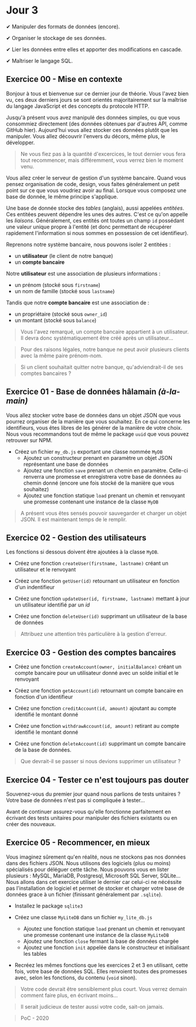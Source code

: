 # Jour 3

✔ Manipuler des formats de données (encore).

✔ Organiser le stockage de ses données.

✔ Lier les données entre elles et apporter des modifications en cascade.

✔ Maîtriser le langage SQL.

## Exercice 00 - Mise en contexte

Bonjour à tous et bienvenue sur ce dernier jour de théorie. Vous l'avez bien vu,
ces deux derniers jours se sont orientés majoritairement sur la maîtrise du langage
JavaScript et des concepts du protocole HTTP.

Jusqu'à présent vous avez manipulé des données simples, ou que vous consommiez
directement (des données obtenues par d'autres API, comme GitHub hier). Aujourd'hui
vous allez stocker ces données plutôt que les manipuler. Vous allez découvrir
l'envers du décors, même plus, le développer.

> Ne vous fiez pas à la quantité d'excercices, le tout dernier vous fera tout
recommencer, mais différemment, vous verrez bien le moment venu.

Vous allez créer le serveur de gestion d'un système bancaire. Quand vous pensez
organisation de code, design, vous faites généralement un petit point sur ce que
vous voudriez avoir au final. Lorsque vous composez une base de donnée, le même
principe s'applique.

Une base de donnée stocke des _tables_ (anglais), aussi appelées _entitées_. Ces
entitées peuvent dépendre les unes des autres. C'est ce qu'on appelle les
_liaisons_. Généralement, ces entités ont toutes un champ `id` possédant une
valeur unique propre à l'entité (et donc permettant de récupérer rapidement
l'information si nous sommes en possession de cet identifieur).

Reprenons notre système bancaire, nous pouvons isoler 2 entitées :
- un **utilisateur** (le client de notre banque)
- un **compte bancaire**

Notre **utilisateur** est une association de plusieurs informations :
- un prénom (stocké sous `firstname`)
- un nom de famille (stocké sous `lastname`)

Tandis que notre **compte bancaire** est une association de :
- un propriétaire (stocké sous `owner_id`)
- un montant (stocké sous `balance`)

> Vous l'avez remarqué, un compte bancaire appartient à un utilisateur. Il devra
donc systématiquement être créé après un utilisateur...

> Pour des raisons légales, notre banque ne peut avoir plusieurs clients avec
la même paire prénom-nom.

> Si un client souhaitait quitter notre banque, qu'adviendrait-il de ses comptes
bancaires ?

## Exercice 01 - Base de données hâlamain _(à-la-main)_

Vous allez stocker votre base de données dans un objet JSON que vous pourrez
organiser de la manière que vous souhaitez. En ce qui concerne les identifieurs,
vous êtes libres de les générer de la manière de votre choix. Nous vous
recommandons tout de même le package `uuid` que vous pouvez retrouver sur NPM.

- Créez un fichier `my_db.js` exportant une classe nommée `MyDB`
  - Ajoutez un constructeur prenant en paramètre un objet JSON représentant
    une base de données
  - Ajoutez une fonction `save` prenant un chemin en paramètre. Celle-ci
    renverra une promesse et enregistrera votre base de données au chemin
    donné (encore une fois stocké de la manière que vous souhaitez)
  - Ajoutez une fonction statique `load` prenant un chemin et renvoyant
    une promesse contenant une instance de la classe `MyDB`

> A présent vous êtes sensés pouvoir sauvegarder et charger un objet JSON.
Il est maintenant temps de le remplir.

## Exercice 02 - Gestion des utilisateurs

Les fonctions si dessous doivent être ajoutées à la classe `MyDB`.

- Créez une fonction `createUser(firstname, lastname)` créant un utilisateur
et le renvoyant

- Créez une fonction `getUser(id)` retournant un utilisateur en fonction d'un
indentifieur

- Créez une fonction `updateUser(id, firstname, lastname)` mettant à jour
un utilisateur identifié par un _id_

- Créez une fonction `deleteUser(id)` supprimant un utilisateur de la base
de données

> Attribuez une attention très particulière à la gestion d'erreur.

## Exercice 03 - Gestion des comptes bancaires

- Créez une fonction `createAccount(owner, initialBalance)` créant un compte
bancaire pour un utilisateur donné avec un solde initial et le renvoyant

- Créez une fonction `getAccount(id)` retournant un compte bancaire en
fonction d'un identifieur

- Créez une fonction `creditAccount(id, amount)` ajoutant au compte identifié
le montant donné

- Créez une fonction `withdrawAccount(id, amount)` retirant au compte identifié
le montant donné

- Créez une fonction `deleteAccount(id)` supprimant un compte bancaire de la
base de données.

> Que devrait-il se passer si nous devions supprimer un utilisateur ?

## Exercice 04 - Tester ce n'est toujours pas douter

Souvenez-vous du premier jour quand nous parlions de tests unitaires ?
Votre base de données n'est pas si compliquée à tester...

Avant de continuer assurez-vous qu'elle fonctionne parfaitement en
écrivant des tests unitaires pour manipuler des fichiers existants ou en
créer des nouveaux.

## Exercice 05 - Recommencer, en mieux

Vous imaginez sûrement qu'en réalité, nous ne stockons pas nos données dans
des fichiers JSON. Nous utilisons des logiciels (plus ou moins) spécialisés
pour déléguer cette tâche. Nous pouvons vous en lister plusieurs : MySQL, 
MariaDB, Postgresql, Microsoft SQL Server, SQLite... Nous allons dans cet
exercice utiliser le dernier car celui-ci ne nécéssite pas l'installation
de logiciel et permet de stocker et charger votre base de données grace à
un fichier (finissant généralement par `.sqlite`).

- Installez le package `sqlite3`

- Créez une classe `MyLiteDB` dans un fichier `my_lite_db.js`
  - Ajoutez une fonction statique `load` prenant un chemin et renvoyant
    une promesse contenant une instance de la classe `MyLiteDB`
  - Ajoutez une fonction `close` fermant la base de données chargée
  - Ajoutez une fonction `init` appelée dans le constructeur et
    initialisant les tables

- Recréez les mêmes fonctions que les exercices 2 et 3 en utilisant, cette
fois, votre base de données SQL. Elles renvoient toutes des promesses avec,
selon les fonctions, du contenu (`void` sinon).

> Votre code devrait être sensiblement plus court. Vous verrez demain
comment faire plus, en écrivant moins...

> Il serait judicieux de tester aussi votre code, sait-on jamais.

> PoC - 2020
